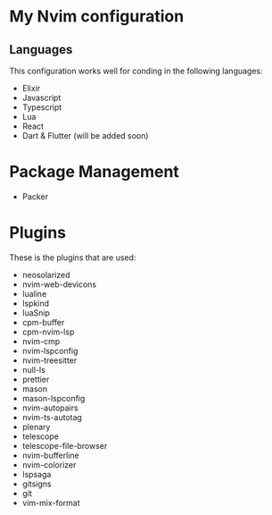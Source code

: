 # My Nvim configuration

## Languages
This configuration works well for conding in the following languages:

- Elixir
- Javascript
- Typescript
- Lua
- React
- Dart & Flutter (will be added soon)

# Package Management

- Packer

# Plugins
These is the plugins that are used:

- neosolarized
- nvim-web-devicons
- lualine
- lspkind
- luaSnip
- cpm-buffer
- cpm-nvim-lsp
- nvim-cmp
- nvim-lspconfig
- nvim-treesitter
- null-ls
- prettier
- mason
- mason-lspconfig
- nvim-autopairs
- nvim-ts-autotag
- plenary
- telescope
- telescope-file-browser
- nvim-bufferline
- nvim-colorizer
- lspsaga
- gitsigns
- git
- vim-mix-format
